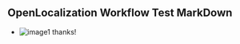 ## OpenLocalization Workflow Test MarkDown
* ![image1](.\8ff73d86-9306-4836-8024-5106b55d1dc1.PNG) 
thanks!